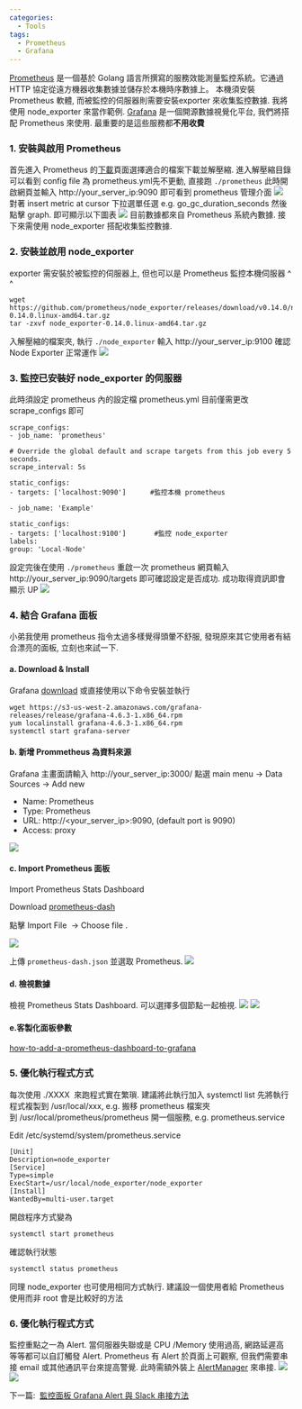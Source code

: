 ```yaml
---
categories:
  - Tools
tags:
  - Prometheus
  - Grafana
---
```


[Prometheus](https://prometheus.io/) 是一個基於 Golang 語言所撰寫的服務效能測量監控系統。它通過 HTTP 協定從遠方機器收集數據並儲存於本機時序數據上。 本機須安裝 Prometheus 軟體, 而被監控的伺服器則需要安裝exporter 來收集監控數據. 我將使用 node_exporter 來當作範例. [Grafana](http://grafana.org/) 是一個開源數據視覺化平台, 我們將搭配 Prometheus 來使用. 最重要的是這些服務都**不用收費**

### 1\. 安裝與啟用 Prometheus

首先進入 Prometheus 的[下載](https://prometheus.io/download/)頁面選擇適合的檔案下載並解壓縮. 進入解壓縮目錄可以看到 config file 為 prometheus.yml先不更動, 直接跑 `./prometheus` 此時開啟網頁並輸入 http://your_server_ip:9090 即可看到 prometheus 管理介面 ![](/assets/images/pro-10-1024x461.png) 對著 insert metric at cursor 下拉選單任選 e.g. go_gc_duration_seconds 然後點擊 graph. 即可顯示以下圖表 ![](/assets/images/pro-11-1024x426.png) 目前數據都來自 Prometheus 系統內數據. 接下來需使用 node_exporter 搭配收集監控數據.

### 2\. 安裝並啟用 node_exporter

exporter 需安裝於被監控的伺服器上, 但也可以是 Prometheus 監控本機伺服器 ^ ^

```
wget https://github.com/prometheus/node_exporter/releases/download/v0.14.0/node_exporter-0.14.0.linux-amd64.tar.gz
tar -zxvf node_exporter-0.14.0.linux-amd64.tar.gz
```

入解壓縮的檔案夾, 執行 `./node_exporter` 輸入 http://your_server_ip:9100 確認 Node Exporter 正常運作 ![](/assets/images/pro-12-1024x439.png)

### 3\. 監控已安裝好 node_exporter 的伺服器

此時須設定 prometheus 內的設定檔 prometheus.yml 目前僅需更改 scrape_configs 即可
```
scrape_configs:
- job_name: 'prometheus'

# Override the global default and scrape targets from this job every 5 seconds.
scrape_interval: 5s

static_configs:
- targets: ['localhost:9090']      #監控本機 prometheus

- job_name: 'Example'

static_configs:
- targets: ['localhost:9100']       #監控 node_exporter
labels:
group: 'Local-Node'
```
設定完後在使用 `./prometheus` 重啟一次 prometheus 網頁輸入 http://your_server_ip:9090/targets 即可確認設定是否成功. 成功取得資訊即會顯示 UP ![](/assets/images/pro-13-1024x412.png)

### 4\. 結合 Grafana 面板

小弟我使用 prometheus 指令太過多樣覺得頭暈不舒服, 發現原來其它使用者有結合漂亮的面板, 立刻也來試一下.

#### a. Download & Install

Grafana [download](https://grafana.com/grafana/download) 或直接使用以下命令安裝並執行
```
wget https://s3-us-west-2.amazonaws.com/grafana-releases/release/grafana-4.6.3-1.x86_64.rpm
yum localinstall grafana-4.6.3-1.x86_64.rpm
systemctl start grafana-server
```

#### b. 新增 Prommetheus 為資料來源

Grafana 主畫面請輸入 http://your_server_ip:3000/
點選 main menu -> Data Sources -> Add new


*   Name: Prometheus
*   Type: Prometheus
*   URL: http://<span class="highlight"><your_server_ip>:9090</span>, (default port is 9090)
*   Access: proxy

![](/assets/images/pro-2-1024x467.png)


#### c. Import Prometheus 面板

Import Prometheus Stats Dashboard

Download [prometheus-dash](http://grafana.org/assets/dashboards/prometheus-dash.json)

點擊 Import File  -> Choose file .

![](/assets/images/pro-3-1024x404.png)

上傳 `prometheus-dash.json` 並選取 Prometheus. 
![](/assets/images/pro-4-1024x581.png)

#### d. 檢視數據

檢視 Prometheus Stats Dashboard. 可以選擇多個節點一起檢視. 
![](/assets/images/after-nginx-hello-1024x525.png)
![](/assets/images/pro-5-1024x386.png)

#### e.客製化面板參數

[how-to-add-a-prometheus-dashboard-to-grafana](https://www.digitalocean.com/community/tutorials/how-to-add-a-prometheus-dashboard-to-grafana)

### 5\. 優化執行程式方式

每次使用 ./XXXX  來跑程式實在繁瑣. 建議將此執行加入 systemctl list 先將執行程式複製到 /usr/local/xxx, e.g. 搬移 prometheus 檔案夾到 /usr/local/prometheus/prometheus 開一個服務, e.g. prometheus.service

Edit /etc/systemd/system/prometheus.service
```
[Unit]
Description=node_exporter
[Service]
Type=simple
ExecStart=/usr/local/node_exporter/node_exporter
[Install]
WantedBy=multi-user.target
```
開啟程序方式變為
```
systemctl start prometheus
```
確認執行狀態
```
systemctl status prometheus
```
同理 node_exporter 也可使用相同方式執行. 建議設一個使用者給 Prometheus 使用而非 root 會是比較好的方法  

### 6\. 優化執行程式方式

監控重點之一為 Alert. 當伺服器失聯或是 CPU /Memory 使用過高, 網路延遲高 等等都可以自訂觸發 Alert. Prometheus 有 Alert 於頁面上可觀察, 但我們需要串接 email 或其他通訊平台來提高警覺. 此時需額外裝上 [AlertManager](https://prometheus.io/docs/alerting/alertmanager/) 來串接. 
![](/assets/images/pro-22-1024x492.png) ![](/assets/images/pro-23-1024x457.png)

下一篇:  [監控面板 Grafana Alert 與 Slack 串接方法](https://code-egg.github.io/tools/setup-grafana-alert-on-slack/)
